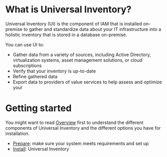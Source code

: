 # What is Universal Inventory?

Universal Inventory (UI) is the component of IAM that is installed on-premise to gather and standardize data about your IT infrastructure into a holistic inventory that is stored in a database on-premise.

You can use UI to:

- Gather data from a variety of sources, including Active Directory, virtualization systems, asset management solutions, or cloud subscriptions
- Verify that your inventory is up-to-date
- Refine gathered data
- Export data to providers of value services to help assess and optimize your

# Getting started

You might want to read [Overview](overview.md) first to understand the different components of Universal Inventory and the different options you have for installation.

- [Prepare](preparation.md): make sure your system meets requirements and set up
- [Install](installation.md): Universal Inventory
